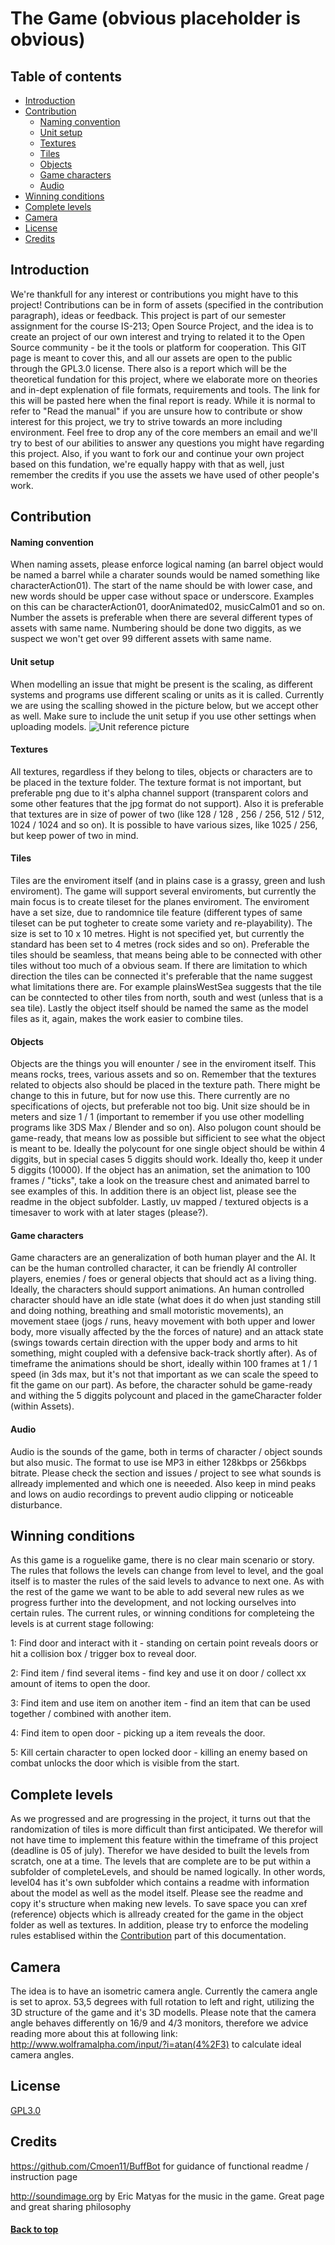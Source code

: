 # The Game (obvious placeholder is obvious)


## Table of contents

* [Introduction](#introduction)
* [Contribution](#contribution)
    * [Naming convention](#naming-convention)
    * [Unit setup](#unit-setup)
    * [Textures](#textures)
    * [Tiles](#tiles) 
    * [Objects](#objects)
    * [Game characters](#game-characters)
    * [Audio](#audio)
* [Winning conditions](#winning-conditions)
* [Complete levels](#complete-levels)
* [Camera](#camera)
* [License](#license)
* [Credits](#credits)



## Introduction

We're thankfull for any interest or contributions you might have to this project! Contributions can be in form of assets (specified in the contribution paragraph), ideas or feedback. This project is part of our semester assignment for the course IS-213; Open Source Project, and the idea is to create an project of our own interest and trying to related it to the Open Source community - be it the tools or platform for cooperation. This GIT page is meant to cover this, and all our assets are open to the public through the GPL3.0 license. There also is a report which will be the theoretical fundation for this project, where we elaborate more on theories and in-dept explenation of file formats, requirements and tools. The link for this will be pasted here when the final report is ready. While it is normal to refer to "Read the manual" if you are unsure how to contribute or show interest for this project, we try to strive towards an more including environment. Feel free to drop any of the core members an email and we'll try to best of our abilities to answer any questions you might have regarding this project. Also, if you want to fork our and continue your own project based on this fundation, we're equally happy with that as well, just remember the credits if you use the assets we have used of other people's work. 


## Contribution


#### Naming convention

When naming assets, please enforce logical naming (an barrel object would be named a barrel while a charater sounds would be named something like characterAction01). The start of the name should be with lower case, and new words should be upper case without space or underscore. Examples on this can be characterAction01, doorAnimated02, musicCalm01 and so on. Number the assets is preferable when there are several different types of assets with same name. Numbering should be done two diggits, as we suspect we won't get over 99 different assets with same name.

#### Unit setup

When modelling an issue that might be present is the scaling, as different systems and programs use different scaling or units as it is called. Currently we are using the scalling showed in the picture below, but we accept other as well. Make sure to include the unit setup if you use other settings when uploading models.
![Unit reference picture](https://s1.postimg.org/4bqgaw43db/Untitled.png)


#### Textures

All textures, regardless if they belong to tiles, objects or characters are to be placed in the texture folder. The texture format is not important, but preferable png due to it's alpha channel support (transparent colors and some other features that the jpg format do not support). Also it is preferable that textures are in size of power of two (like 128 / 128 , 256 / 256, 512 / 512, 1024 / 1024 and so on). It is possible to have various sizes, like 1025 / 256, but keep power of two in mind.

#### Tiles

Tiles are the enviroment itself (and in plains case is a grassy, green and lush enviroment). The game will support several enviroments, but currently the main focus is to create tileset for the planes enviroment. The enviroment have a set size, due to randomnice tile feature (different types of same tileset can be put togheter to create some variety and re-playability). The size is set to 10 x 10 metres. Hight is not specified yet, but currently the standard has been set to 4 metres (rock sides and so on). Preferable the tiles should be seamless, that means being able to be connected with other tiles without too much of a obvious seam. If there are limitation to which direction the tiles can be connected it's preferable that the name suggest what limitations there are. For example plainsWestSea suggests that the tile can be conntected to other tiles from north, south and west (unless that is a sea tile). Lastly the object itself should be named the same as the model files as it, again, makes the work easier to combine tiles.

#### Objects

Objects are the things you will enounter / see in the enviroment itself. This means rocks, trees, various assets and so on. Remember that the textures related to objects also should be placed in the texture path. There might be change to this in future, but for now use this. There currently are no specifications of ojects, but preferable not too big. Unit size should be in meters and size 1 / 1 (important to remember if you use other modelling programs like 3DS Max / Blender and so on). Also polugon count should be game-ready, that means low as possible but sifficient to see what the object is meant to be. Ideally the polycount for one single object should be within 4 diggits, but in special cases 5 diggits should work. Ideally tho, keep it under 5 diggits (10000). If the object has an animation, set the animation to 100 frames / "ticks", take a look on the treasure chest and animated barrel to see examples of this. In addition there is an object list, please see the readme in the object subfolder. Lastly, uv mapped / textured objects is a timesaver to work with at later stages (please?).

#### Game characters

Game characters are an generalization of both human player and the AI. It can be the human controlled character, it can be friendly AI controller players, enemies / foes or general objects that should act as a living thing. Ideally, the characters should support animations. An human controlled character should have an idle state (what does it do when just standing still and doing nothing, breathing and small motoristic movements), an movement staee (jogs / runs, heavy movement with both upper and lower body, more visually affected by the the forces of nature) and an attack state (swings towards certain direction with the upper body and arms to hit something, might coupled with a defensive back-track shortly after). As of timeframe the animations should be short, ideally within 100 frames at 1 / 1 speed (in 3ds max, but it's not that important as we can scale the speed to fit the game on our part). As before, the character sohuld be game-ready and withing the 5 diggits polycount and placed in the gameCharacter folder (within Assets).

#### Audio

Audio is the sounds of the game, both in terms of character / object sounds but also music. The format to use ise MP3 in either 128kbps or 256kbps bitrate. Please check the section and issues / project to see what sounds is allready implemented and which one is neeeded. Also keep in mind peaks and lows on audio recordings to prevent audio clipping or noticeable disturbance. 

## Winning conditions

As this game is a roguelike game, there is no clear main scenario or story. The rules that follows the levels can change from level to level, and the goal itself is to master the rules of the said levels to advance to next one. As with the rest of the game we want to be able to add several new rules as we progress further into the development, and not locking ourselves into certain rules. The current rules, or winning conditions for completeing the levels is at current stage following: 

1: Find door and interact with it - standing on certain point reveals doors or hit a collision box / trigger box to reveal door.

2: Find item / find several items - find key and use it on door / collect xx amount of items to open the door.

3: Find item and use item on another item - find an item that can be used together / combined with another item.

4: Find item to open door - picking up a item reveals the door.

5: Kill certain character to open locked door - killing an enemy based on combat unlocks the door which is visible from the start.  


## Complete levels

As we progressed and are progressing in the project, it turns out that the randomization of tiles is more difficult than first anticipated. We therefor will not have time to implement this feature within the timeframe of this project (deadline is 05 of july). Therefor we have desided to built the levels from scratch, one at a time. The levels that are complete are to be put within a subfolder of completeLevels, and should be named logically. In other words, level04 has it's own subfolder which contains a readme with information about the model as well as the model itself. Please see the readme and copy it's structure when making new levels. To save space you can xref (reference) objects which is allready created for the game in the object folder as well as textures. In addition, please try to enforce the modeling rules establised within the [Contribution](#contribution) part of this documentation. 

## Camera

The idea is to have an isometric camera angle. Currently the camera angle is set to aprox. 53,5 degrees with full rotation to left and right, utilizing the 3D structure of the game and it's 3D modells. Please note that the camera angle behaves differently on 16/9 and 4/3 monitors, therefore we advice reading more about this at following link: http://www.wolframalpha.com/input/?i=atan(4%2F3) to calculate ideal camera angles. 

## License
[GPL3.0](https://github.com/TheMelcor/213/blob/master/LICENSE)


## Credits
https://github.com/Cmoen11/BuffBot for guidance of functional readme / instruction page 


http://soundimage.org by Eric Matyas for the music in the game. Great page and great sharing philosophy 


#### [Back to top](#back-to-top)
